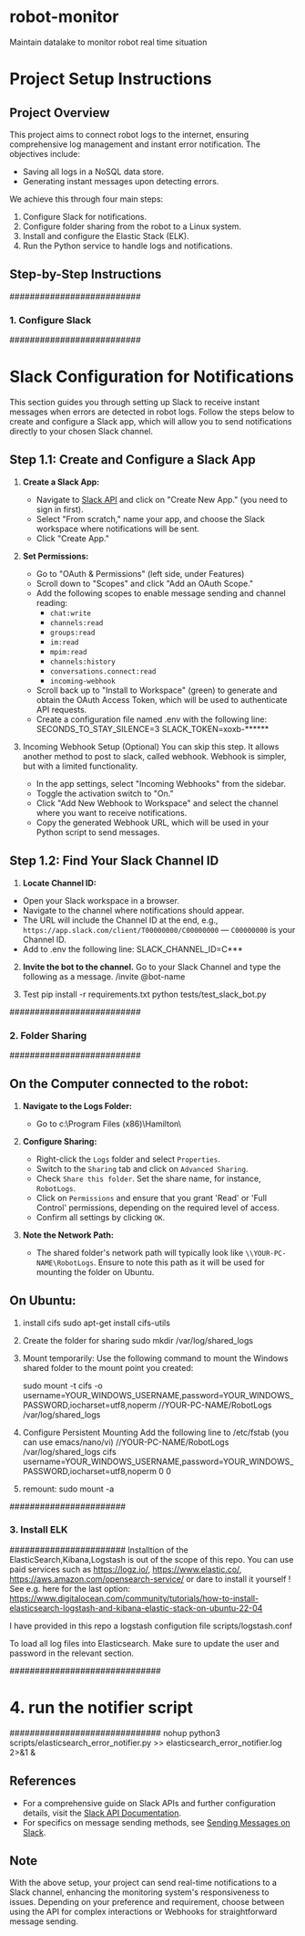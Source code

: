 # robot-monitor
Maintain datalake to monitor robot real time situation

# Project Setup Instructions

## Project Overview

This project aims to connect robot logs to the internet, ensuring comprehensive
log management and instant error notification. The objectives include:
- Saving all logs in a NoSQL data store.
- Generating instant messages upon detecting errors.

We achieve this through four main steps:
1. Configure Slack for notifications.
2. Configure folder sharing from the robot to a Linux system.
3. Install and configure the Elastic Stack (ELK).
4. Run the Python service to handle logs and notifications.

## Step-by-Step Instructions

##########################
### 1. Configure Slack ###
##########################
# Slack Configuration for Notifications

This section guides you through setting up Slack to receive instant messages
when errors are detected in robot logs. Follow the steps below to create and
configure a Slack app, which will allow you to send notifications directly
to your chosen Slack channel.

## Step 1.1: Create and Configure a Slack App

1. **Create a Slack App:**
   - Navigate to [Slack API](https://api.slack.com/apps) and
     click on "Create New App." (you need to sign in first).
   - Select "From scratch," name your app, and choose the Slack workspace
     where notifications will be sent.
   - Click "Create App."

2. **Set Permissions:**
   - Go to "OAuth & Permissions" (left side, under Features)
   - Scroll down to "Scopes" and click "Add an OAuth Scope."
   - Add the following scopes to enable message sending and channel reading:
     - `chat:write`
     - `channels:read`
     - `groups:read`
     - `im:read`
     - `mpim:read`
     - `channels:history`
     - `conversations.connect:read`
     - `incoming-webhook`
   - Scroll back up to "Install to Workspace" (green) to generate and obtain the
     OAuth Access Token, which will be used to authenticate API requests.
   - Create a configuration file named .env with the following line:
       SECONDS_TO_STAY_SILENCE=3
     SLACK_TOKEN=xoxb-******

3. Incoming Webhook Setup (Optional)
   You can skip this step. It allows another method to post to slack, called
   webhook. Webhook is simpler, but with a limited functionality.
   - In the app settings, select "Incoming Webhooks" from the sidebar.
   - Toggle the activation switch to "On."
   - Click "Add New Webhook to Workspace" and select the channel where you want
     to receive notifications.
   - Copy the generated Webhook URL, which will be used in your Python script
     to send messages.

## Step 1.2: Find Your Slack Channel ID

1. **Locate Channel ID:**
  - Open your Slack workspace in a browser.
  - Navigate to the channel where notifications should appear.
  - The URL will include the Channel ID at the end, e.g.,
    `https://app.slack.com/client/T00000000/C00000000` — `C00000000`
    is your Channel ID.
  - Add to .env the following line:
    SLACK_CHANNEL_ID=C***

2. **Invite the bot to the channel.**
   Go to your Slack Channel and type the following as a message.
   /invite @bot-name

3. Test
   pip install -r requirements.txt
   python tests/test_slack_bot.py

##########################
### 2. Folder Sharing  ###
##########################

## On the Computer connected to the robot:

1. **Navigate to the Logs Folder:**
   - Go to c:\Program Files (x86)\Hamilton\

2. **Configure Sharing:**
   - Right-click the `Logs` folder and select `Properties`.
   - Switch to the `Sharing` tab and click on `Advanced Sharing`.
   - Check `Share this folder`. Set the share name, for instance, `RobotLogs`.
   - Click on `Permissions` and ensure that you grant 'Read' or 'Full Control'
     permissions, depending on the required level of access.
   - Confirm all settings by clicking `OK`.

3. **Note the Network Path:**
   - The shared folder's network path will typically look
   like `\\YOUR-PC-NAME\RobotLogs`.
   Ensure to note this path as it will be used for mounting the folder on
   Ubuntu.

## On Ubuntu:
1. install cifs
   sudo apt-get install cifs-utils

2. Create the folder for sharing
   sudo mkdir /var/log/shared_logs

3. Mount temporarily:
   Use the following command to mount the Windows shared folder to the mount point you created:

   sudo mount -t cifs -o username=YOUR_WINDOWS_USERNAME,password=YOUR_WINDOWS_PASSWORD,iocharset=utf8,noperm //YOUR-PC-NAME/RobotLogs /var/log/shared_logs

4. Configure Persistent Mounting
   Add the following line to /etc/fstab (you can use emacs/nano/vi)
//YOUR-PC-NAME/RobotLogs /var/log/shared_logs cifs username=YOUR_WINDOWS_USERNAME,password=YOUR_WINDOWS_PASSWORD,iocharset=utf8,noperm 0 0

5. remount:
   sudo mount -a

#######################
### 3. Install ELK  ###
#######################
Installtion of the ElasticSearch,Kibana,Logstash is out of the scope of this repo.
You can use paid services such as https://logz.io/, https://www.elastic.co/,
https://aws.amazon.com/opensearch-service/ or dare to install it yourself !
See e.g. here for the last option:
https://www.digitalocean.com/community/tutorials/how-to-install-elasticsearch-logstash-and-kibana-elastic-stack-on-ubuntu-22-04

I have provided in this repo a logstash configution file
scripts/logstash.conf

To load all log files into Elasticsearch.
Make sure to update the user and password in the relevant section.

##############################
# 4. run the notifier script #
##############################
nohup python3 scripts/elasticsearch_error_notifier.py >> elasticsearch_error_notifier.log 2>&1 &


## References

- For a comprehensive guide on Slack APIs and further configuration details,
  visit the [Slack API Documentation](https://api.slack.com/start).
- For specifics on message sending methods, see
  [Sending Messages on Slack](https://api.slack.com/messaging/sending).

## Note

With the above setup, your project can send real-time notifications to a
Slack channel, enhancing the monitoring system's responsiveness to issues.
Depending on your preference and requirement, choose between using the API
for complex interactions or Webhooks for straightforward message sending.

